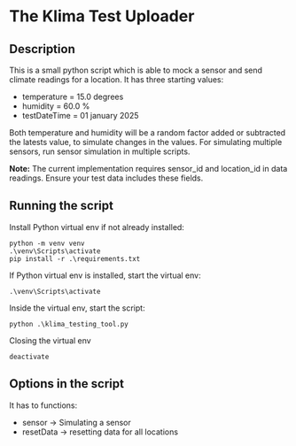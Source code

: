 # The Klima Test Uploader

## Description
This is a small python script which is able to mock a sensor and send climate readings for a location. 
It has three starting values:
- temperature = 15.0 degrees
- humidity = 60.0 %
- testDateTime = 01 january 2025

Both temperature and humidity will be a random factor added or subtracted the latests value, to simulate changes in the values.
For simulating multiple sensors, run sensor simulation in multiple scripts.

**Note:** The current implementation requires sensor_id and location_id in data readings. Ensure your test data includes these fields.

## Running the script

Install Python virtual env if not already installed:
```
python -m venv venv
.\venv\Scripts\activate
pip install -r .\requirements.txt
```

If Python virtual env is installed, start the virtual env:
```
.\venv\Scripts\activate
```

Inside the virtual env, start the script:
```
python .\klima_testing_tool.py
```

Closing the virtual env
```
deactivate
```

## Options in the script

It has to functions:
- sensor -> Simulating a sensor
- resetData -> resetting data for all locations





